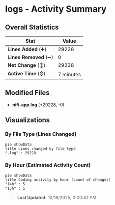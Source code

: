 # logs - Activity Summary 

## Overall Statistics

| Stat                   | Value                                                             |
| ---------------------- | ----------------------------------------------------------------- |
| **Lines Added** (➕)   | 29228                                          |
| **Lines Removed** (➖) | 0                                        |
| **Net Change** (↕)    | 29228                |
| **Active Time** (⌚)   | 7 minutes |


## Modified Files
- **nifi-app.log** (+29228, -0)

## Visualizations

### By File Type (Lines Changed)

```mermaid
pie showData
title Lines changed by file type
".log" : 29228
```

### By Hour (Estimated Activity Count)

```mermaid
pie showData
title Coding activity by hour (count of changes)
"14h" : 5
"15h" : 1
```


> **Last Updated:** 10/19/2025, 3:00:42 PM